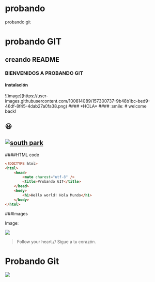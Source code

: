 # probando
probando git
<h1> probando GIT </h1>
<h2> creando README </h2>
<h3> BIENVENIDOS A PROBANDO GIT </h3>
<h4> instalación </h4>
![image](https://user-images.githubusercontent.com/100814089/157300737-9b48b1bc-bed9-46df-8f45-4dab27a0fa38.png)
#### *HOLA*
#### :smile:
# welcome back!

## :smiley:

## [![south park](https://hips.hearstapps.com/hmg-prod.s3.amazonaws.…kenny-cartman-kyle-stan-south-park-1620809044.jpg "south park")](https://hips.hearstapps.com/hmg-prod.s3.amazonaws.…kenny-cartman-kyle-stan-south-park-1620809044.jpg "south park")

####HTML code

```html
<!DOCTYPE html>
<html>
    <head>
        <mate charest="utf-8" />
        <title>Probando GIT</title>
    </head>
    <body>
        <h1>Hello world! Hola Mundo</h1>
    </body>
</html>
```

###Images

Image:

![](https://pandao.github.io/editor.md/examples/images/4.jpg)

> Follow your heart.// Sigue a tu corazón.



# Probando Git 


![](http://assets.stickpng.com/images/587170ce7b7f6103e35c6cb9.png)



